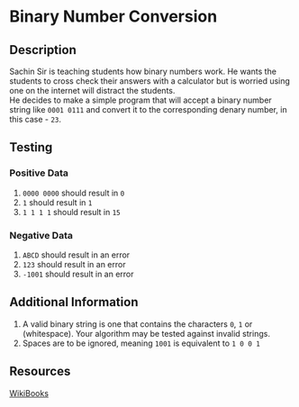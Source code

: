 # Binary Number Conversion

## Description

Sachin Sir is teaching students how binary numbers work. He wants the students to cross check their answers with a calculator but is worried using one on the internet will distract the students.  
He decides to make a simple program that will accept a binary number string like `0001 0111` and convert it to the corresponding denary number, in this case - `23`.

## Testing

### Positive Data

1. `0000 0000` should result in `0`
2. `1` should result in `1`
3. `1 1 1 1` should result in `15`

### Negative Data

1. `ABCD` should result in an error
2. `123` should result in an error
3. `-1001` should result in an error

## Additional Information

1. A valid binary string is one that contains the characters `0`, `1` or ` ` (whitespace). Your algorithm may be tested against invalid strings.
2. Spaces are to be ignored, meaning `1001` is equivalent to `1 0 0 1`

## Resources

[WikiBooks](https://en.wikibooks.org/wiki/Wikijunior:How_Things_Work/Binary_Numbers#:~:text=All%20the%20numbers%20are%20constructed,in%20the%20form%20of%20bits.)
